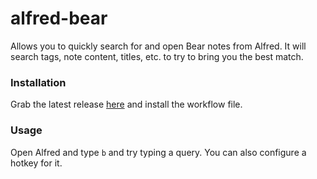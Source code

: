 # alfred-bear

Allows you to quickly search for and open Bear notes from Alfred. It will search tags, note content, titles, etc. to try to bring you the best match.

### Installation

Grab the latest release [here](https://github.com/bjrnt/alfred-bear/releases/) and install the workflow file.

### Usage

Open Alfred and type `b` and try typing a query. You can also configure a hotkey for it.
